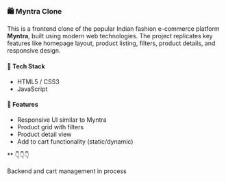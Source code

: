 ### 🛍️ Myntra Clone

This is a frontend clone of the popular Indian fashion e-commerce platform **Myntra**, built using modern web technologies. The project replicates key features like homepage layout, product listing, filters, product details, and responsive design.

#### 🔧 Tech Stack

* HTML5 / CSS3
* JavaScript
#### 🚀 Features

* Responsive UI similar to Myntra
* Product grid with filters
* Product detail view
* Add to cart functionality (static/dynamic)


**
👇👇👇

Backend and cart management in process 
